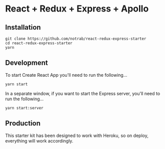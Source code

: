 # React + Redux + Express + Apollo

## Installation
```
git clone https://github.com/notrab/react-redux-express-starter
cd react-redux-express-starter
yarn
```

## Development

To start Create React App you'll need to run the following...

```
yarn start
```

In a separate window, if you want to start the Express server, you'll need to run the following...

```
yarn start:server
```

## Production
This starter kit has been designed to work with Heroku, so on deploy, everything will work accordingly.
